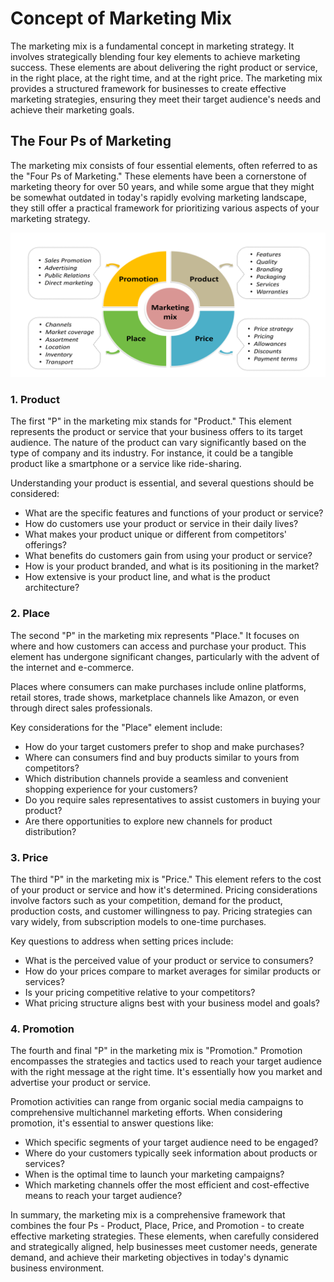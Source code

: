 # Concept of Marketing Mix

The marketing mix is a fundamental concept in marketing strategy. It involves strategically blending four key elements to achieve marketing success. These elements are about delivering the right product or service, in the right place, at the right time, and at the right price. The marketing mix provides a structured framework for businesses to create effective marketing strategies, ensuring they meet their target audience's needs and achieve their marketing goals.

## The Four Ps of Marketing

The marketing mix consists of four essential elements, often referred to as the "Four Ps of Marketing." These elements have been a cornerstone of marketing theory for over 50 years, and while some argue that they might be somewhat outdated in today's rapidly evolving marketing landscape, they still offer a practical framework for prioritizing various aspects of your marketing strategy.


![4p's](image-2.png)

### 1. Product

The first "P" in the marketing mix stands for "Product." This element represents the product or service that your business offers to its target audience. The nature of the product can vary significantly based on the type of company and its industry. For instance, it could be a tangible product like a smartphone or a service like ride-sharing.

Understanding your product is essential, and several questions should be considered:

- What are the specific features and functions of your product or service?
- How do customers use your product or service in their daily lives?
- What makes your product unique or different from competitors' offerings?
- What benefits do customers gain from using your product or service?
- How is your product branded, and what is its positioning in the market?
- How extensive is your product line, and what is the product architecture?

### 2. Place

The second "P" in the marketing mix represents "Place." It focuses on where and how customers can access and purchase your product. This element has undergone significant changes, particularly with the advent of the internet and e-commerce.

Places where consumers can make purchases include online platforms, retail stores, trade shows, marketplace channels like Amazon, or even through direct sales professionals.

Key considerations for the "Place" element include:

- How do your target customers prefer to shop and make purchases?
- Where can consumers find and buy products similar to yours from competitors?
- Which distribution channels provide a seamless and convenient shopping experience for your customers?
- Do you require sales representatives to assist customers in buying your product?
- Are there opportunities to explore new channels for product distribution?

### 3. Price

The third "P" in the marketing mix is "Price." This element refers to the cost of your product or service and how it's determined. Pricing considerations involve factors such as your competition, demand for the product, production costs, and customer willingness to pay. Pricing strategies can vary widely, from subscription models to one-time purchases.

Key questions to address when setting prices include:

- What is the perceived value of your product or service to consumers?
- How do your prices compare to market averages for similar products or services?
- Is your pricing competitive relative to your competitors?
- What pricing structure aligns best with your business model and goals?

### 4. Promotion

The fourth and final "P" in the marketing mix is "Promotion." Promotion encompasses the strategies and tactics used to reach your target audience with the right message at the right time. It's essentially how you market and advertise your product or service.

Promotion activities can range from organic social media campaigns to comprehensive multichannel marketing efforts. When considering promotion, it's essential to answer questions like:

- Which specific segments of your target audience need to be engaged?
- Where do your customers typically seek information about products or services?
- When is the optimal time to launch your marketing campaigns?
- Which marketing channels offer the most efficient and cost-effective means to reach your target audience?

In summary, the marketing mix is a comprehensive framework that combines the four Ps - Product, Place, Price, and Promotion - to create effective marketing strategies. These elements, when carefully considered and strategically aligned, help businesses meet customer needs, generate demand, and achieve their marketing objectives in today's dynamic business environment.
